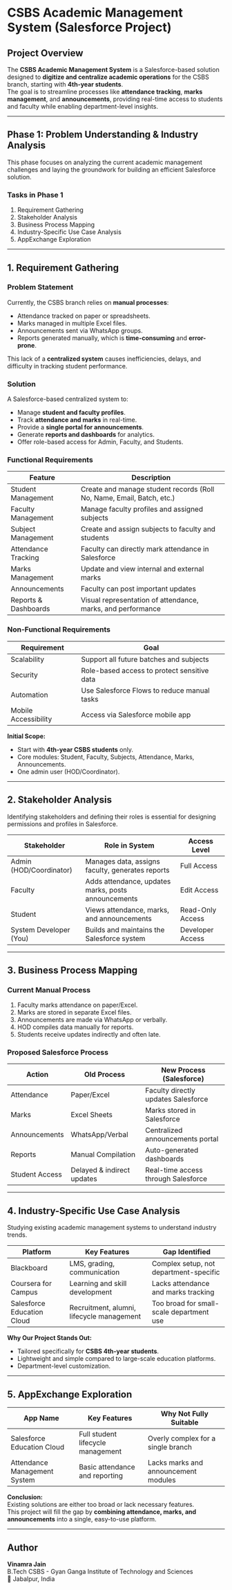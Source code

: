# CSBS Academic Management System (Salesforce Project)

## Project Overview
The **CSBS Academic Management System** is a Salesforce-based solution designed to **digitize and centralize academic operations** for the CSBS branch, starting with **4th-year students**.  
The goal is to streamline processes like **attendance tracking**, **marks management**, and **announcements**, providing real-time access to students and faculty while enabling department-level insights.

---

## Phase 1: Problem Understanding & Industry Analysis

This phase focuses on analyzing the current academic management challenges and laying the groundwork for building an efficient Salesforce solution.

### **Tasks in Phase 1**
1. Requirement Gathering  
2. Stakeholder Analysis  
3. Business Process Mapping  
4. Industry-Specific Use Case Analysis  
5. AppExchange Exploration  

---

## 1️. Requirement Gathering

### **Problem Statement**
Currently, the CSBS branch relies on **manual processes**:
- Attendance tracked on paper or spreadsheets.
- Marks managed in multiple Excel files.
- Announcements sent via WhatsApp groups.
- Reports generated manually, which is **time-consuming** and **error-prone**.

This lack of a **centralized system** causes inefficiencies, delays, and difficulty in tracking student performance.

### **Solution**
A Salesforce-based centralized system to:
- Manage **student and faculty profiles**.
- Track **attendance and marks** in real-time.
- Provide a **single portal for announcements**.
- Generate **reports and dashboards** for analytics.
- Offer role-based access for Admin, Faculty, and Students.

### **Functional Requirements**

| **Feature**            | **Description** |
|-------------------------|-----------------|
| Student Management      | Create and manage student records (Roll No, Name, Email, Batch, etc.) |
| Faculty Management      | Manage faculty profiles and assigned subjects |
| Subject Management      | Create and assign subjects to faculty and students |
| Attendance Tracking     | Faculty can directly mark attendance in Salesforce |
| Marks Management        | Update and view internal and external marks |
| Announcements           | Faculty can post important updates |
| Reports & Dashboards    | Visual representation of attendance, marks, and performance |

### **Non-Functional Requirements**

| **Requirement**       | **Goal** |
|-----------------------|----------|
| Scalability           | Support all future batches and subjects |
| Security              | Role-based access to protect sensitive data |
| Automation            | Use Salesforce Flows to reduce manual tasks |
| Mobile Accessibility  | Access via Salesforce mobile app |

**Initial Scope:**  
- Start with **4th-year CSBS students** only.  
- Core modules: Student, Faculty, Subjects, Attendance, Marks, Announcements.  
- One admin user (HOD/Coordinator).

---

## 2️. Stakeholder Analysis

Identifying stakeholders and defining their roles is essential for designing permissions and profiles in Salesforce.

| **Stakeholder**        | **Role in System**                              | **Access Level** |
|------------------------|-------------------------------------------------|-----------------|
| Admin (HOD/Coordinator) | Manages data, assigns faculty, generates reports | Full Access |
| Faculty                | Adds attendance, updates marks, posts announcements | Edit Access |
| Student                | Views attendance, marks, and announcements | Read-Only Access |
| System Developer (You) | Builds and maintains the Salesforce system | Developer Access |

---

## 3️. Business Process Mapping

### **Current Manual Process**
1. Faculty marks attendance on paper/Excel.
2. Marks are stored in separate Excel files.
3. Announcements are made via WhatsApp or verbally.
4. HOD compiles data manually for reports.
5. Students receive updates indirectly and often late.

### **Proposed Salesforce Process**

| **Action**      | **Old Process**            | **New Process (Salesforce)** |
|-----------------|---------------------------|------------------------------|
| Attendance      | Paper/Excel               | Faculty directly updates Salesforce |
| Marks           | Excel Sheets              | Marks stored in Salesforce |
| Announcements   | WhatsApp/Verbal           | Centralized announcements portal |
| Reports         | Manual Compilation        | Auto-generated dashboards |
| Student Access  | Delayed & indirect updates | Real-time access through Salesforce |

---

## 4️. Industry-Specific Use Case Analysis

Studying existing academic management systems to understand industry trends.

| **Platform**            | **Key Features**                  | **Gap Identified** |
|-------------------------|-----------------------------------|--------------------|
| Blackboard              | LMS, grading, communication       | Complex setup, not department-specific |
| Coursera for Campus     | Learning and skill development    | Lacks attendance and marks tracking |
| Salesforce Education Cloud | Recruitment, alumni, lifecycle management | Too broad for small-scale department use |

**Why Our Project Stands Out:**  
- Tailored specifically for **CSBS 4th-year students**.  
- Lightweight and simple compared to large-scale education platforms.  
- Department-level customization.

---

## 5️. AppExchange Exploration

| **App Name**                  | **Key Features**                      | **Why Not Fully Suitable** |
|-------------------------------|---------------------------------------|----------------------------|
| Salesforce Education Cloud    | Full student lifecycle management     | Overly complex for a single branch |
| Attendance Management System  | Basic attendance and reporting        | Lacks marks and announcement modules |

**Conclusion:**  
Existing solutions are either too broad or lack necessary features.  
This project will fill the gap by **combining attendance, marks, and announcements** into a single, easy-to-use platform.

---



## Author
**Vinamra Jain**  
B.Tech CSBS - Gyan Ganga Institute of Technology and Sciences  
📍 Jabalpur, India  
